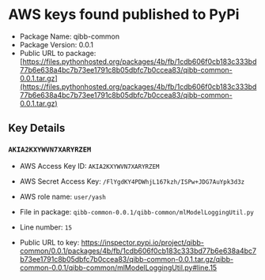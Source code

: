 # AWS keys found published to PyPi

* Package Name: qibb-common
* Package Version: 0.0.1
* Public URL to package: [https://files.pythonhosted.org/packages/4b/fb/1cdb606f0cb183c333bd77b6e638a4bc7b73ee1791c8b05dbfc7b0ccea83/qibb-common-0.0.1.tar.gz](https://files.pythonhosted.org/packages/4b/fb/1cdb606f0cb183c333bd77b6e638a4bc7b73ee1791c8b05dbfc7b0ccea83/qibb-common-0.0.1.tar.gz)

## Key Details

### `AKIA2KXYWVN7XARYRZEM`

* AWS Access Key ID: `AKIA2KXYWVN7XARYRZEM`
* AWS Secret Access Key: `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` 
* AWS role name: `user/yash`
* File in package: `qibb-common-0.0.1/qibb-common/mlModelLoggingUtil.py`
* Line number: `15`

* Public URL to key: https://inspector.pypi.io/project/qibb-common/0.0.1/packages/4b/fb/1cdb606f0cb183c333bd77b6e638a4bc7b73ee1791c8b05dbfc7b0ccea83/qibb-common-0.0.1.tar.gz/qibb-common-0.0.1/qibb-common/mlModelLoggingUtil.py#line.15


